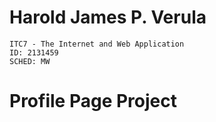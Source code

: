 # Harold James P. Verula
    ITC7 - The Internet and Web Application
    ID: 2131459
    SCHED: MW
# Profile Page Project